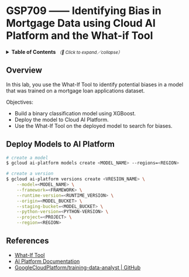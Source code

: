 # GSP709 —— Identifying Bias in Mortgage Data using Cloud AI Platform and the What-if Tool

<details>
  <summary>
    <strong>Table of Contents</strong>
    <small><em>（🔎 Click to expand／collapse）</em></small>
  </summary>

- [Overview](#overview)
- [Deploy Models to AI Platform](#deploy-models-to-ai-platform)
- [Using the What-if Tool to Interpret Model](#using-the-what-if-tool-to-interpret-model)
- [References](#references)

</details>

## Overview

In this lab, you use the What-If Tool to identify potential biases in a model that was trained on a mortgage loan applications dataset.

Objectives:

- Build a binary classification model using XGBoost.
- Deploy the model to Cloud AI Platform.
- Use the What-If Tool on the deployed model to search for biases.

## Deploy Models to AI Platform

```bash
# create a model
$ gcloud ai-platform models create <MODEL_NAME> --regions=<REGION>

# create a version
$ gcloud ai-platform versions create <VRESION_NAME> \
    --model=<MODEL_NAME> \
    --framework=<FRAMEWORK> \
    --runtime-version=<RUNTIME_VERSION> \
    --origin=<MODEL_BUCKET> \
    --staging-bucket=<MODEL_BUCKET> \
    --python-version=<PYTHON-VERSION> \
    --project=<PROJECT> \
    --region=<REGION>
```

## References

- [What-If Tool](https://pair-code.github.io/what-if-tool/)
- [AI Platform Documentation](https://cloud.google.com/ai-platform/prediction/docs/using-what-if-tool)
- [GoogleCloudPlatform/training-data-analyst | GitHub](https://github.com/GoogleCloudPlatform/training-data-analyst)